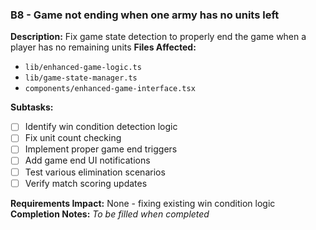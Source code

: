 ### B8 - Game not ending when one army has no units left
**Description:** Fix game state detection to properly end the game when a player has no remaining units
**Files Affected:**
- `lib/enhanced-game-logic.ts`
- `lib/game-state-manager.ts`
- `components/enhanced-game-interface.tsx`

**Subtasks:**
- [ ] Identify win condition detection logic
- [ ] Fix unit count checking
- [ ] Implement proper game end triggers
- [ ] Add game end UI notifications
- [ ] Test various elimination scenarios
- [ ] Verify match scoring updates

**Requirements Impact:** None - fixing existing win condition logic
**Completion Notes:** _To be filled when completed_